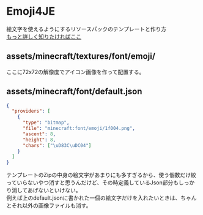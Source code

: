 # Emoji4JE
絵文字を使えるようにするリソースパックのテンプレートと作り方  
[もっと詳しく知りたければここ](https://minecraft.fandom.com/ja/wiki/フォントのカスタマイズ)  

## assets/minecraft/textures/font/emoji/
ここに72x72の解像度でアイコン画像を作って配置する。

## assets/minecraft/font/default.json
```json
{
  "providers": [
    {
      "type": "bitmap",
      "file": "minecraft:font/emoji/1f004.png",
      "ascent": 8,
      "height": 8,
      "chars": ["\uD83C\uDC04"]
    }
  ]
}
```
テンプレートのZipの中身の絵文字があまりにも多すぎるから、使う個数だけ絞っていらないやつ消すと思うんだけど、その時定義しているJson部分もしっかり消してあげないといけない。  
例えば上のdefault.jsonに書かれた一個の絵文字だけを入れたいときは、ちゃんとそれ以外の画像ファイルも消す。
